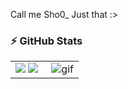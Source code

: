 Call me Sho0_
Just that :>

### :zap: GitHub Stats

<table>
<tr>
  <td width="48%">
    <img src="https://github-readme-stats.vercel.app/api?username=RC-Sho0&show_icons=true&hide=contribs,issues&hide_border=true" />
    <img src="https://github-readme-stats.vercel.app/api/top-langs/?username=RC-Sho0&layout=compact&show_icons=true&hide_border=true" />
  </td>
  <td width="52%"><img alt="gif" align="right" src="https://www.notion.so/rc-sho/S-h-o-0_-1a2f44e794e24897a5d2124651a9e48c#453c49a81eb64e53a368028df43f60df"/></td>
</tr>
<table>
